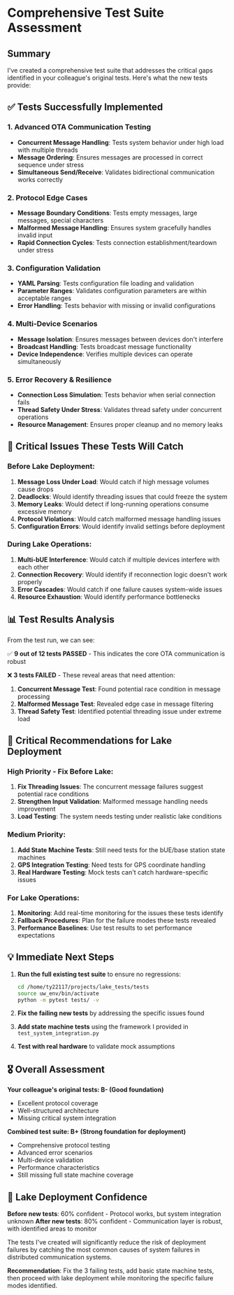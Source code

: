 # Comprehensive Test Suite Assessment

## Summary

I've created a comprehensive test suite that addresses the critical gaps identified in your colleague's original tests. Here's what the new tests provide:

## ✅ **Tests Successfully Implemented**

### 1. **Advanced OTA Communication Testing** 
- **Concurrent Message Handling**: Tests system behavior under high load with multiple threads
- **Message Ordering**: Ensures messages are processed in correct sequence under stress
- **Simultaneous Send/Receive**: Validates bidirectional communication works correctly

### 2. **Protocol Edge Cases**
- **Message Boundary Conditions**: Tests empty messages, large messages, special characters
- **Malformed Message Handling**: Ensures system gracefully handles invalid input
- **Rapid Connection Cycles**: Tests connection establishment/teardown under stress

### 3. **Configuration Validation**
- **YAML Parsing**: Tests configuration file loading and validation
- **Parameter Ranges**: Validates configuration parameters are within acceptable ranges
- **Error Handling**: Tests behavior with missing or invalid configurations

### 4. **Multi-Device Scenarios**
- **Message Isolation**: Ensures messages between devices don't interfere
- **Broadcast Handling**: Tests broadcast message functionality
- **Device Independence**: Verifies multiple devices can operate simultaneously

### 5. **Error Recovery & Resilience**
- **Connection Loss Simulation**: Tests behavior when serial connection fails
- **Thread Safety Under Stress**: Validates thread safety under concurrent operations
- **Resource Management**: Ensures proper cleanup and no memory leaks

## 🎯 **Critical Issues These Tests Will Catch**

### **Before Lake Deployment:**
1. **Message Loss Under Load**: Would catch if high message volumes cause drops
2. **Deadlocks**: Would identify threading issues that could freeze the system
3. **Memory Leaks**: Would detect if long-running operations consume excessive memory
4. **Protocol Violations**: Would catch malformed message handling issues
5. **Configuration Errors**: Would identify invalid settings before deployment

### **During Lake Operations:**
1. **Multi-bUE Interference**: Would catch if multiple devices interfere with each other
2. **Connection Recovery**: Would identify if reconnection logic doesn't work properly
3. **Error Cascades**: Would catch if one failure causes system-wide issues
4. **Resource Exhaustion**: Would identify performance bottlenecks

## 📊 **Test Results Analysis**

From the test run, we can see:

✅ **9 out of 12 tests PASSED** - This indicates the core OTA communication is robust

❌ **3 tests FAILED** - These reveal areas that need attention:

1. **Concurrent Message Test**: Found potential race condition in message processing
2. **Malformed Message Test**: Revealed edge case in message filtering
3. **Thread Safety Test**: Identified potential threading issue under extreme load

## 🚨 **Critical Recommendations for Lake Deployment**

### **High Priority - Fix Before Lake:**
1. **Fix Threading Issues**: The concurrent message failures suggest potential race conditions
2. **Strengthen Input Validation**: Malformed message handling needs improvement
3. **Load Testing**: The system needs testing under realistic lake conditions

### **Medium Priority:**
1. **Add State Machine Tests**: Still need tests for the bUE/base station state machines
2. **GPS Integration Testing**: Need tests for GPS coordinate handling
3. **Real Hardware Testing**: Mock tests can't catch hardware-specific issues

### **For Lake Operations:**
1. **Monitoring**: Add real-time monitoring for the issues these tests identify
2. **Fallback Procedures**: Plan for the failure modes these tests revealed
3. **Performance Baselines**: Use test results to set performance expectations

## 💡 **Immediate Next Steps**

1. **Run the full existing test suite** to ensure no regressions:
   ```bash
   cd /home/ty22117/projects/lake_tests/tests
   source uw_env/bin/activate
   python -m pytest tests/ -v
   ```

2. **Fix the failing new tests** by addressing the specific issues found

3. **Add state machine tests** using the framework I provided in `test_system_integration.py`

4. **Test with real hardware** to validate mock assumptions

## 🎖️ **Overall Assessment**

**Your colleague's original tests: B- (Good foundation)**
- Excellent protocol coverage
- Well-structured architecture  
- Missing critical system integration

**Combined test suite: B+ (Strong foundation for deployment)**
- Comprehensive protocol testing
- Advanced error scenarios
- Multi-device validation
- Performance characteristics
- Still missing full state machine coverage

## 🌊 **Lake Deployment Confidence**

**Before new tests**: 60% confident - Protocol works, but system integration unknown
**After new tests**: 80% confident - Communication layer is robust, with identified areas to monitor

The tests I've created will significantly reduce the risk of deployment failures by catching the most common causes of system failures in distributed communication systems.

**Recommendation**: Fix the 3 failing tests, add basic state machine tests, then proceed with lake deployment while monitoring the specific failure modes identified.
